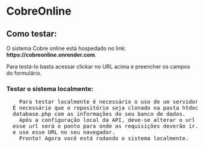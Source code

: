 # CobreOnline

<h2>Como testar:</h2>
<p>O sistema Cobre online está hospedado no link: <strong>https://cobreonline.onrender.com</strong>.</p>
<p>Para testá-lo basta acessar clickar no URL acima e preencher os campos do formulário.</p>

<h3>Testar o sistema localmente:</h3>
<pre>
    Para testar localmente é necessário o uso de um servidor local. A recomendação é o XAMPP, que foi o servidor Apache utilizdo para o desenvolvimento do sistema.
  É necessário que o repositório seja clonado na pasta htdocs do xampp. Além disso, deve-se criar a tabela em MySQL no phpMyAdmin e alterar as informações do arquivo
  database.php com as informações do seu banco de dados.
    Após a configuração local da API, deve-se alterar o url do arquivo index.html para onde são enviadas as requisições HTTP. O servidor Apache usará o url do local host,
  esse url será o ponto para onde as requisições deverão ir. Feito isso, precisa iniciar um servidor local para abrir a página, para isso use o comando <strong>php -S localhost:5050</strong>
  e use esse URL no seu navegador.
    Pronto! Agora você está rodando o sistema localmente.



</pre>
